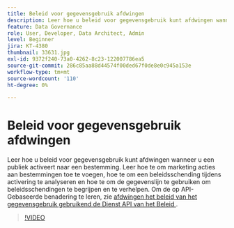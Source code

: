 ```yaml
---
title: Beleid voor gegevensgebruik afdwingen
description: Leer hoe u beleid voor gegevensgebruik kunt afdwingen wanneer u een publiek activeert naar een bestemming. Leer hoe te om marketing acties aan bestemmingen toe te voegen, hoe te om een beleidsschending tijdens activering te analyseren en hoe te om de gegevenslijn te gebruiken om beleidsschendingen te begrijpen en te verhelpen.
feature: Data Governance
role: User, Developer, Data Architect, Admin
level: Beginner
jira: KT-4380
thumbnail: 33631.jpg
exl-id: 9372f240-73a0-4262-8c23-122007786ea5
source-git-commit: 286c85aa88d44574f00ded67f0de8e0c945a153e
workflow-type: tm+mt
source-wordcount: '110'
ht-degree: 0%

---
```


# Beleid voor gegevensgebruik afdwingen

Leer hoe u beleid voor gegevensgebruik kunt afdwingen wanneer u een publiek activeert naar een bestemming. Leer hoe te om marketing acties aan bestemmingen toe te voegen, hoe te om een beleidsschending tijdens activering te analyseren en hoe te om de gegevenslijn te gebruiken om beleidsschendingen te begrijpen en te verhelpen. Om de op API-Gebaseerde benadering te leren, zie [&#x200B; afdwingen het beleid van het gegevensgebruik gebruikend de Dienst API van het Beleid &#x200B;](https://experienceleague.adobe.com/docs/experience-platform/data-governance/enforcement/api-enforcement.html?lang=nl-NL).

>[!VIDEO](https://video.tv.adobe.com/v/33631?learn=on&enablevpops)
